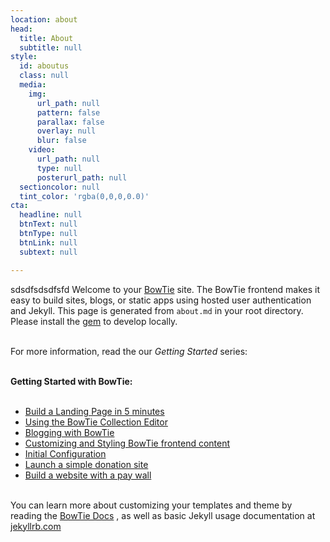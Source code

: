 ```yaml
---
location: about
head:
  title: About
  subtitle: null
style:
  id: aboutus
  class: null
  media:
    img:
      url_path: null
      pattern: false
      parallax: false
      overlay: null
      blur: false
    video:
      url_path: null
      type: null
      posterurl_path: null
  sectioncolor: null
  tint_color: 'rgba(0,0,0,0.0)'
cta:
  headline: null
  btnText: null
  btnType: null
  btnLink: null
  subtext: null

---
```

<p>sdsdfsdsdfsfd Welcome to your <a href="https://bowtie.io" target="_self">BowTie</a>  site. The BowTie frontend makes it easy to build sites, blogs, or static apps using hosted user authentication and Jekyll. This page is generated from <code>about.md</code> in your root directory. Please install the <a href="https://github.com/bowtie-io/bowtie-iobowtie-io" target="_self">gem</a> to develop locally.<br>​</p>
<p>For more information, read the our <em>Getting Started</em> series:<br>​</p>
<p><strong>Getting Started with BowTie:</strong><br>​</p>
<ul>
<li><a href="https://bowtie.io/help/building-static-website-with-jekyll/" target="_self">Build a Landing Page in 5 minutes</a></li>
<li><a href="https://bowtie.io/help/working-with-jekyll-collections-bowtie/" target="_self">Using the BowTie Collection Editor</a></li>
<li><a href="https://bowtie.io/help/blogging-with-bowtie/" target="_self">Blogging with BowTie</a></li>
<li><a href="https://bowtie.io/help/style-customize-bowtie-frontend/" target="_self">Customizing and Styling BowTie frontend content</a></li>
<li><a href="https://bowtie.io/help/bowtie-site-configuration/" target="_self">Initial Configuration</a></li>
<li><a href="https://bowtie.io/help/static-donation-site-with-stripe/" target="_self">Launch a simple donation site</a></li>
<li><a href="https://bowtie.io/help/jekyll-site-with-paywall/" target="_self">Build a website with a pay wall</a></li>
</ul>
<p>​<br>You can learn more about customizing your templates and theme by reading the <a href="https://bowtie.io/docs" target="_self">BowTie Docs</a> , as well as basic Jekyll usage documentation at <a href="http://jekyllrb.com/" target="_self">jekyllrb.com</a><br>​</p>

